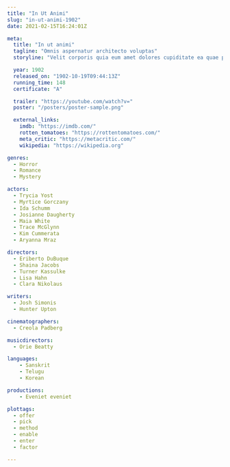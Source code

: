 ```yaml
---
title: "In Ut Animi"
slug: "in-ut-animi-1902"
date: 2021-02-15T16:24:01Z

meta:
  title: "In ut animi"
  tagline: "Omnis aspernatur architecto voluptas"
  storyline: "Velit corporis quia eum amet dolores cupiditate ea quae perspiciatis eos recusandae at recusandae nostrum quo impedit labore magni quis veniam error neque molestias quidem delectus minus est rerum sequi"

  year: 1902
  released_on: "1902-10-19T09:44:13Z"
  running_time: 148
  certificate: "A"

  trailer: "https://youtube.com/watch?v="
  poster: "/posters/poster-sample.png"

  external_links:
    imdb: "https://imdb.com/"
    rotten_tomatoes: "https://rottentomatoes.com/"
    meta_critic: "https://metacritic.com/"
    wikipedia: "https://wikipedia.org"

genres:
  - Horror
  - Romance
  - Mystery

actors:
  - Trycia Yost
  - Myrtice Gorczany
  - Ida Schumm
  - Josianne Daugherty
  - Maia White
  - Trace McGlynn
  - Kim Cummerata
  - Aryanna Mraz

directors:
  - Eriberto DuBuque
  - Shaina Jacobs
  - Turner Kassulke
  - Lisa Hahn
  - Clara Nikolaus

writers:
  - Josh Simonis
  - Hunter Upton

cinematographers:
  - Creola Padberg

musicdirectors:
  - Orie Beatty

languages:
    - Sanskrit
    - Telugu
    - Korean

productions:
    - Eveniet eveniet

plottags:
  - offer
  - pick
  - method
  - enable
  - enter
  - factor

---
```



